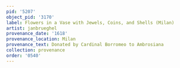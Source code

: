 ```yaml
---
pid: '5207'
object_pid: '3170'
label: Flowers in a Vase with Jewels, Coins, and Shells (Milan)
artist: janbrueghel
provenance_date: '1618'
provenance_location: Milan
provenance_text: Donated by Cardinal Borromeo to Ambrosiana
collection: provenance
order: '0540'
---
```

